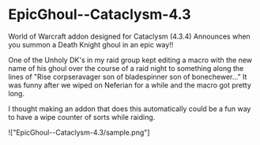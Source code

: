 # EpicGhoul--Cataclysm-4.3
World of Warcraft addon designed for Cataclysm (4.3.4)
Announces when you summon a Death Knight ghoul in an epic way!!
 
One of the Unholy DK's in my raid group kept editing a macro with the new name of his ghoul over the course of a raid night to something along the lines of "Rise corpseravager son of bladespinner son of bonechewer..." It was funny after we wiped on Neferian for a while and the macro got pretty long.

I thought making an addon that does this automatically could be a fun way to have a wipe counter of sorts while raiding.

!["EpicGhoul--Cataclysm-4.3/sample.png"]
